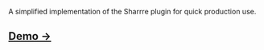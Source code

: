 A simplified implementation of the Sharrre plugin for quick production use.

## [Demo &rarr;](http://vitaldevteam.github.io/sharrre)
